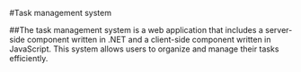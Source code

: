 #Task management system

##The task management system is a web application that includes a server-side component written in .NET and a client-side component written in JavaScript. This system allows users to organize and manage their tasks efficiently.
